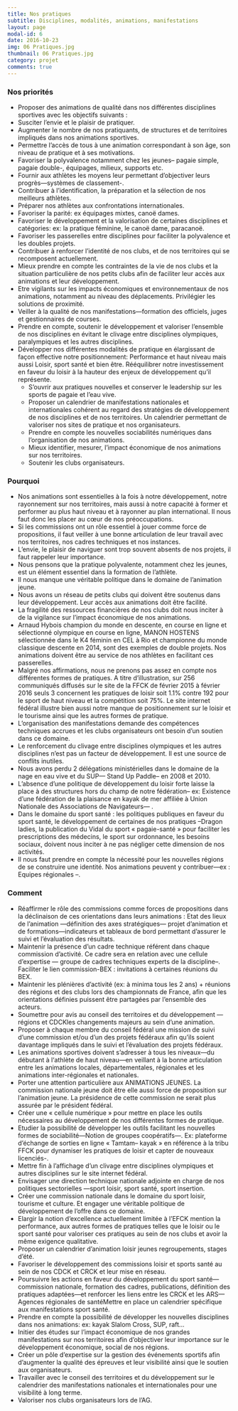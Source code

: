 ```yaml
---
title: Nos pratiques
subtitle: Disciplines, modalités, animations, manifestations
layout: page
modal-id: 6
date: 2016-10-23
img: 06 Pratiques.jpg
thumbnail: 06 Pratiques.jpg
category: projet
comments: true
---
```


### Nos priorités

  - Proposer des animations de qualité dans nos différentes disciplines sportives avec les objectifs suivants :
  - Susciter l’envie et le plaisir de pratiquer.
  - Augmenter le nombre de nos pratiquants, de structures et de territoires impliqués dans nos animations sportives.
  -  Permettre l’accès de tous à une animation correspondant à son âge, son niveau de pratique et à ses motivations.
  - Favoriser la polyvalence notamment chez les jeunes– pagaie simple, pagaie double-, équipages, milieux, supports etc.
  - Fournir aux athlètes les moyens leur permettant d’objectiver leurs progrès—systèmes de classement-.
  - Contribuer à l’identification, la préparation et la sélection de nos meilleurs athlètes.
  - Préparer nos athlètes aux confrontations internationales.
  - Favoriser la parité: ex équipages mixtes, canoë dames.
  - Favoriser le développement et la valorisation de certaines disciplines et catégories: ex: la pratique féminine, le canoë dame, paracanoë.
  - Favoriser les passerelles entre disciplines pour faciliter la polyvalence et les doubles projets.
  - Contribuer à renforcer l’identité de nos clubs, et de nos territoires qui se recomposent actuellement.
  - Mieux prendre en compte les contraintes de la vie de nos clubs et la situation particulière de nos petits clubs afin de faciliter leur accès aux animations et leur développement.
  - Etre vigilants sur les impacts économiques et environnementaux de nos animations, notamment au niveau des déplacements. Privilégier les solutions de proximité.
  - Veiller à la qualité de nos manifestations—formation des officiels, juges et gestionnaires de courses.
  - Prendre en compte, soutenir le développement et valoriser l’ensemble de nos disciplines en évitant le clivage entre disciplines olympiques, paralympiques et les autres disciplines.
  - Développer nos différentes modalités de pratique en élargissant de façon effective notre positionnement: Performance et haut niveau mais aussi Loisir, sport santé et bien être. Rééquilibrer notre investissement en faveur du loisir à la hauteur des enjeux de développement qu’il représente.
    - S’ouvrir aux pratiques nouvelles et conserver le leadership sur les sports de pagaie et l’eau vive.
    - Proposer un calendrier de manifestations nationales et internationales cohérent au regard des stratégies de développement de nos disciplines et de nos territoires. Un calendrier permettant de valoriser nos sites de pratique et nos organisateurs.
    - Prendre en compte les nouvelles sociabilités numériques dans l’organisation de nos animations.
    - Mieux identifier, mesurer, l’impact économique de nos animations sur nos territoires.
    - Soutenir les clubs organisateurs.


### Pourquoi

  - Nos animations sont essentielles à la fois à notre développement, notre rayonnement sur nos territoires, mais aussi à notre capacité à former et performer au plus haut niveau et à rayonner au plan international. Il nous faut donc les placer au cœur de nos préoccupations.
  - Si les commissions ont un rôle essentiel à jouer comme force de propositions, il faut veiller à une bonne articulation de leur travail avec nos territoires, nos cadres techniques et nos instances.
  - L’envie, le plaisir de naviguer sont trop souvent absents de nos projets, il faut rappeler leur importance.
  - Nous pensons que la pratique polyvalente, notamment chez les jeunes, est un élément essentiel dans la formation de l’athlète.
  - Il nous manque une véritable politique dans le domaine de l’animation jeune.
  - Nous avons un réseau de petits clubs qui doivent être soutenus dans leur développement. Leur accès aux animations doit être facilité.
  - La fragilité des ressources financières de nos clubs doit nous inciter à de la vigilance sur l’impact économique de nos animations.
  - Arnaud Hybois champion du monde en descente, en course en ligne et sélectionné olympique en course en ligne, MANON HOSTENS sélectionnée dans le K4 féminin en CEL à Rio et championne du monde classique descente en 2014, sont des exemples de double projets. Nos animations doivent être au service de nos athlètes en facilitant ces passerelles.
  - Malgré nos affirmations, nous ne prenons pas assez en compte nos différentes formes de pratiques. A titre d’illustration, sur 256 communiqués diffusés sur le site de la FFCK de février 2015 à février 2016 seuls 3 concernent les pratiques de loisir soit 1.1% contre 192 pour le sport de haut niveau et la compétition soit 75%. Le site internet fédéral illustre bien aussi notre manque de positionnement sur le loisir et le tourisme ainsi que les autres formes de pratique.
  - L’organisation des manifestations demande des compétences techniques accrues et les clubs organisateurs ont besoin d’un soutien dans ce domaine.
  - Le renforcement du clivage entre disciplines olympiques et les autres disciplines n’est pas un facteur de développement. Il est une source de conflits inutiles.
  - Nous avons perdu 2 délégations ministérielles dans le domaine de la nage en eau vive et du SUP— Stand Up Paddle– en 2008 et 2010.
  - L’absence d’une politique de développement du loisir forte laisse la place à des structures hors du champ de notre fédération– ex: Existence d’une fédération de la plaisance en kayak de mer affiliée à Union Nationale des Associations de Navigateurs— .
  - Dans le domaine du sport santé : les politiques publiques en faveur du sport santé, le développement de certaines de nos pratiques –Dragon ladies, la publication du Vidal du sport « pagaie-santé » pour faciliter les prescriptions des médecins, le sport sur ordonnance, les besoins sociaux, doivent nous inciter à ne pas négliger cette dimension de nos activités.
  - Il nous faut prendre en compte la nécessité pour les nouvelles régions de se construire une identité. Nos animations peuvent y contribuer—ex : Equipes régionales –.

### Comment

  - Réaffirmer le rôle des commissions comme forces de propositions dans la déclinaison de ces orientations dans leurs animations : Etat des lieux de l’animation —définition des axes stratégiques— projet d’animation et de formations—indicateurs et tableaux de bord permettant d’assurer le suivi et l’évaluation des résultats.
  - Maintenir la présence d’un cadre technique référent dans chaque commission d’activité. Ce cadre sera en relation avec une cellule d’expertise — groupe de cadres techniques experts de la discipline–. Faciliter le lien commission-BEX : invitations à certaines réunions du BEX.
  - Maintenir les plénières d’activité (ex: à minima tous les 2 ans) + réunions des régions et des clubs lors des championnats de France, afin que les orientations définies puissent être partagées par l’ensemble des acteurs.
  - Soumettre pour avis au conseil des territoires et du développement —régions et CDCKles changements majeurs au sein d’une animation.
  - Proposer à chaque membre du conseil fédéral une mission de suivi d’une commission et/ou d’un des projets fédéraux afin qu’ils soient davantage impliqués dans le suivi et l’évaluation des projets fédéraux.
  - Les animations sportives doivent s’adresser à tous les niveaux—du débutant à l‘athlète de haut niveau—en veillant à la bonne articulation entre les animations locales, départementales, régionales et les animations inter-régionales et nationales.
  - Porter une attention particulière aux ANIMATIONS JEUNES. La commission nationale jeune doit être elle aussi force de proposition sur l’animation jeune. La présidence de cette commission ne serait plus assurée par le président fédéral.
  - Créer une « cellule numérique » pour mettre en place les outils nécessaires au développement de nos différentes formes de pratique.
  - Etudier la possibilité de développer les outils facilitant les nouvelles formes de sociabilité—Notion de groupes coopératifs—. Ex: plateforme d’échange de sorties en ligne « Tamtam– kayak » en référence à la tribu FFCK pour dynamiser les pratiques de loisir et capter de nouveaux licenciés-.
  - Mettre fin à l’affichage d’un clivage entre disciplines olympiques et autres disciplines sur le site internet fédéral.
  - Envisager une direction technique nationale adjointe en charge de nos politiques sectorielles —sport loisir, sport santé, sport insertion.
  - Créer une commission nationale dans le domaine du sport loisir, tourisme et culture. Et engager une véritable politique de développement de l’offre dans ce domaine.
  - Elargir la notion d’excellence actuellement limitée à l’EFCK mention la performance, aux autres formes de pratiques telles que le loisir ou le sport santé pour valoriser ces pratiques au sein de nos clubs et avoir la même exigence qualitative.
  - Proposer un calendrier d’animation loisir jeunes regroupements, stages d’été.
  - Favoriser le développement des commissions loisir et sports santé au sein de nos CDCK et CRCK et leur mise en réseau.
  - Poursuivre les actions en faveur du développement du sport santé—commission nationale, formation des cadres, publications, définition des pratiques adaptées—et renforcer les liens entre les CRCK et les ARS— Agences régionales de santéMettre en place un calendrier spécifique aux manifestations sport santé.
  - Prendre en compte la possibilité de développer les nouvelles disciplines dans nos animations: ex: kayak Slalom Cross, SUP, raft...
  - Initier des études sur l’impact économique de nos grandes manifestations sur nos territoires afin d’objectiver leur importance sur le développement économique, social de nos régions.
  - Créer un pôle d’expertise sur la gestion des événements sportifs afin d’augmenter la qualité des épreuves et leur visibilité ainsi que le soutien aux organisateurs.
  - Travailler avec le conseil des territoires et du développement sur le calendrier des manifestations nationales et internationales pour une visibilité à long terme.
  - Valoriser nos clubs organisateurs lors de l’AG.
